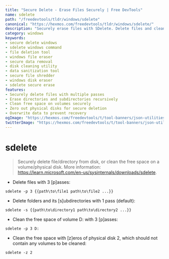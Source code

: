```yaml
---
title: "Secure Delete - Erase Files Securely | Free DevTools"
name: sdelete
path: "/freedevtools/tldr/windows/sdelete"
canonical: "https://hexmos.com/freedevtools/tldr/windows/sdelete/"
description: "Securely erase files with SDelete. Delete files and clean free space on Windows securely. Free online tool, no registration required."
category: windows
keywords:
- secure delete windows
- sdelete windows command
- file deletion tool
- windows file eraser
- secure data removal
- disk cleaning utility
- data sanitization tool
- secure file shredder
- windows disk eraser
- sdelete secure erase
features:
- Securely delete files with multiple passes
- Erase directories and subdirectories recursively
- Clean free space on volumes securely
- Zero out physical disks for secure deletion
- Overwrite data to prevent recovery
ogImage: "https://hexmos.com/freedevtools/t/tool-banners/json-utilities-banner.png"
twitterImage: "https://hexmos.com/freedevtools/t/tool-banners/json-utilities-banner.png"
---
```


# sdelete

> Securely delete file/directory from disk, or clean the free space on a volume/physical disk.
> More information: <https://learn.microsoft.com/en-us/sysinternals/downloads/sdelete>.

- Delete files with 3 [p]asses:

`sdelete -p 3 {{path\to\file1 path\to\file2 ...}}`

- Delete folders and its [s]ubdirectories with 1 pass (default):

`sdelete -s {{path\to\directory1 path\to\directory2 ...}}`

- Clean the free space of volume D: with 3 [p]asses:

`sdelete -p 3 D:`

- Clean the free space with [z]eros of physical disk 2, which should not contain any volumes to be cleaned:

`sdelete -z 2`
